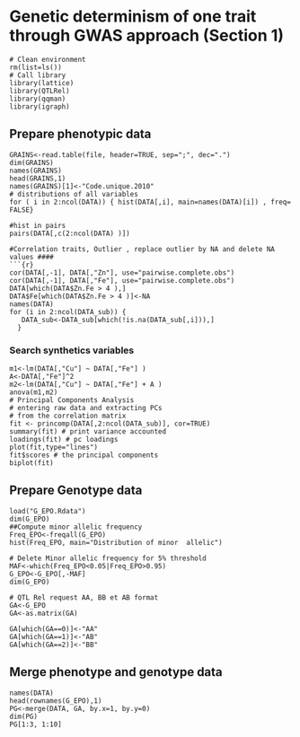 
# Genetic determinism of one trait through GWAS approach (Section 1) #

```{r}
# Clean environment
rm(list=ls())
# Call library 
library(lattice)
library(QTLRel)
library(qqman)
library(igraph)
```
## Prepare phenotypic data ##
```{r}
GRAINS<-read.table(file, header=TRUE, sep=";", dec=".")
dim(GRAINS)
names(GRAINS)
head(GRAINS,1)
names(GRAINS)[1]<-"Code.unique.2010"
# distributions of all variables 
for ( i in 2:ncol(DATA)) { hist(DATA[,i], main=names(DATA)[i]) , freq= FALSE}

#hist in pairs
pairs(DATA[,c(2:ncol(DATA) )])

#Correlation traits, Outlier , replace outlier by NA and delete NA values ####
```{r}
cor(DATA[,-1], DATA[,"Zn"], use="pairwise.complete.obs")
cor(DATA[,-1], DATA[,"Fe"], use="pairwise.complete.obs")
DATA[which(DATA$Zn.Fe > 4 ),]
DATA$Fe[which(DATA$Zn.Fe > 4 )]<-NA
names(DATA)
for (i in 2:ncol(DATA_sub)) { 
   DATA_sub<-DATA_sub[which(!is.na(DATA_sub[,i])),]
  }
```

### Search synthetics variables ###

```{r}
m1<-lm(DATA[,"Cu"] ~ DATA[,"Fe"] )
A<-DATA[,"Fe"]^2
m2<-lm(DATA[,"Cu"] ~ DATA[,"Fe"] + A )
anova(m1,m2)
# Principal Components Analysis
# entering raw data and extracting PCs
# from the correlation matrix
fit <- princomp(DATA[,2:ncol(DATA_sub)], cor=TRUE)
summary(fit) # print variance accounted 
loadings(fit) # pc loadings
plot(fit,type="lines") 
fit$scores # the principal components
biplot(fit)

```
 
 ## Prepare Genotype data ##

```{r}
load("G_EPO.Rdata")
dim(G_EPO)
##Compute minor allelic frequency 
Freq_EPO<-freqall(G_EPO)
hist(Freq_EPO, main="Distribution of minor  allelic")

# Delete Minor allelic frequency for 5% threshold
MAF<-which(Freq_EPO<0.05|Freq_EPO>0.95)
G_EPO<-G_EPO[,-MAF]
dim(G_EPO)

# QTL Rel request AA, BB et AB format
GA<-G_EPO
GA<-as.matrix(GA)

GA[which(GA==0)]<-"AA"
GA[which(GA==1)]<-"AB"
GA[which(GA==2)]<-"BB"
```

## Merge phenotype and genotype data ##

```{r}
names(DATA)
head(rownames(G_EPO),1)
PG<-merge(DATA, GA, by.x=1, by.y=0)
dim(PG)
PG[1:3, 1:10]
```

